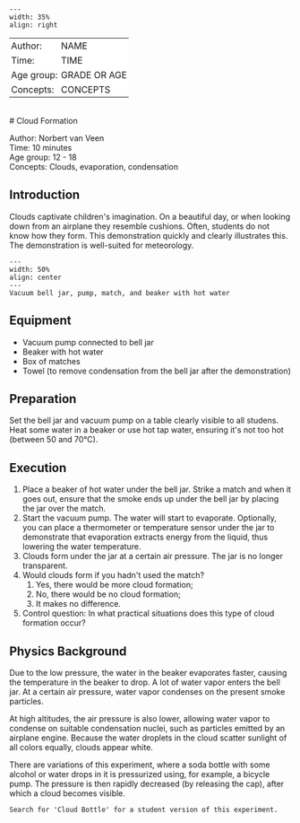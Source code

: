 

<div style="clear: both;">

```{figure} ../../figures/ready.png
---
width: 35%
align: right
```

</div>

<table style="width: 100%; border-collapse: collapse; border: none;">
    <tr style="background-color: white;"> 
        <td style="text-align: left; padding: 3px; border: none;">Author:</td>
        <td style="text-align: left; padding: 3px; border: none;">NAME</td>
    </tr>
    <tr style="background-color: white;">
        <td style="text-align: left; padding: 3px; border: none;">Time:</td>
        <td style="text-align: left; padding: 3px; border: none;">TIME</td>
    </tr>
    <tr style="background-color: white;">
        <td style="text-align: left; padding: 3px; border: none;">Age group:</td>
        <td style="text-align: left; padding: 3px; border: none;">GRADE OR AGE</td>
    </tr>
    <tr style="background-color: white;">
        <td style="text-align: left; padding: 3px; border: none;">Concepts:</td>
        <td style="text-align: left; padding: 3px; border: none;">CONCEPTS</td>
    </tr>
</table><br>
# Cloud Formation


Author: Norbert van Veen\
Time:	  10 minutes	\
Age group:	12 - 18\
Concepts:	Clouds, evaporation, condensation

## Introduction
Clouds captivate children's imagination. On a beautiful day, or when looking down from an airplane they resemble cushions. Often, students do not know how they form. This demonstration quickly and clearly illustrates this. The demonstration is well-suited for meteorology.

```{figure} demo88_figure1.jpg
---
width: 50%
align: center
---
Vacuum bell jar, pump, match, and beaker with hot water
```

## Equipment
- Vacuum pump connected to bell jar
- Beaker with hot water
- Box of matches
- Towel (to remove condensation from the bell jar after the demonstration)

## Preparation
Set the bell jar and vacuum pump on a table clearly visible to all studens. Heat some water in a beaker or use hot tap water, ensuring it's not too hot (between 50 and 70°C).

## Execution
1. Place a beaker of hot water under the bell jar. Strike a match and when it goes out, ensure that the smoke ends up under the bell jar by placing the jar over the match.
2. Start the vacuum pump. The water will start to evaporate. Optionally, you can place a thermometer or temperature sensor under the jar to demonstrate that evaporation extracts energy from the liquid, thus lowering the water temperature.
3. Clouds form under the jar at a certain air pressure. The jar is no longer transparent.
4. Would clouds form if you hadn't used the match?
   1. Yes, there would be more cloud formation;
   2. No, there would be no cloud formation;
   3. It makes no difference.
5. Control question: In what practical situations does this type of cloud formation occur?

## Physics Background
Due to the low pressure, the water in the beaker evaporates faster, causing the temperature in the beaker to drop. A lot of water vapor enters the bell jar. At a certain air pressure, water vapor condenses on the present smoke particles.

At high altitudes, the air pressure is also lower, allowing water vapor to condense on suitable condensation nuclei, such as particles emitted by an airplane engine. Because the water droplets in the cloud scatter sunlight of all colors equally, clouds appear white.

There are variations of this experiment, where a soda bottle with some alcohol or water drops in it is pressurized using, for example, a bicycle pump. The pressure is then rapidly decreased (by releasing the cap), after which a cloud becomes visible.

```{tip}
Search for 'Cloud Bottle' for a student version of this experiment.
```